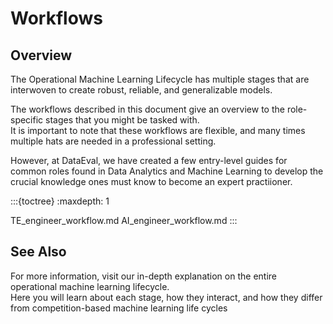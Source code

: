 # Workflows

## Overview
The Operational Machine Learning Lifecycle has multiple stages that are interwoven to create robust, reliable, and generalizable models.

The workflows described in this document give an overview to the role-specific stages that you might be tasked with. \
It is important to note that these workflows are flexible, and many times multiple hats are needed in a professional setting.

However, at DataEval, we have created a few entry-level guides for common roles found in Data Analytics and Machine Learning to develop the crucial knowledge ones must know to become an expert practiioner.

:::{toctree}
:maxdepth: 1

TE_engineer_workflow.md
AI_engineer_workflow.md
:::

[te-workflow]: TE_engineer_workflow.md
[AI-workflow]: AI_engineer_workflow.md

## See Also

For more information, visit our in-depth explanation on the entire operational machine learning lifecycle.\
Here you will learn about each stage, how they interact, and how they differ from competition-based machine learning life cycles
